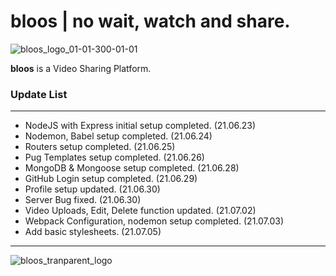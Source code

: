 # bloos | no wait, watch and share.

![bloos_logo_01-01-300-01-01](https://user-images.githubusercontent.com/70316567/124351090-62905100-dc33-11eb-99a3-078d8c5e931c.png)

**bloos** is a Video Sharing Platform.

### Update List

---

- NodeJS with Express initial setup completed. (21.06.23)
- Nodemon, Babel setup completed. (21.06.24)
- Routers setup completed. (21.06.25)
- Pug Templates setup completed. (21.06.26)
- MongoDB & Mongoose setup completed. (21.06.28)
- GitHub Login setup completed. (21.06.29)
- Profile setup updated. (21.06.30)
- Server Bug fixed. (21.06.30)
- Video Uploads, Edit, Delete function updated. (21.07.02)
- Webpack Configuration, nodemon setup completed. (21.07.03)
- Add basic stylesheets. (21.07.05)

---

![bloos_tranparent_logo](https://user-images.githubusercontent.com/70316567/124351096-66bc6e80-dc33-11eb-94e2-2af9f960c18d.png)
